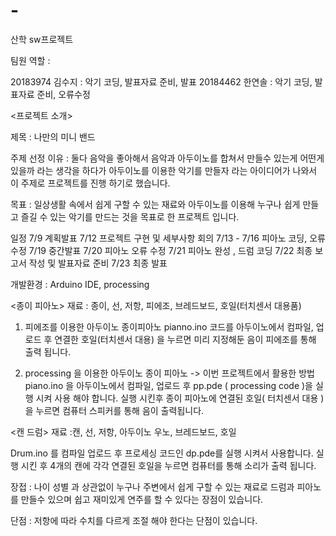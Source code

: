 # -
산학 sw프로젝트

팀원 역할 : 

20183974 김수지 : 악기 코딩, 발표자료 준비, 발표
20184462 한연솔 : 악기 코딩, 발표자료 준비, 오류수정 

<프로젝트 소개>

제목 : 나만의 미니 밴드

주제 선정 이유 : 둘다 음악을 좋아해서 음악과 아두이노를 합쳐서 만들수 있는게 어떤게 있을까 라는 생각을 하다가 아두이노를 이용한 악기를 만들자 라는 아이디어가 나와서 이 주제로 프로젝트를 진행 하기로 했습니다.

목표 : 일상생활 속에서 쉽게 구할 수 있는 재료와 아두이노를 이용해 누구나 쉽게 만들고 즐길 수 있는 악기를 만드는 것을 목표로 한 프로젝트 입니다.

일정 
7/9 계획발표
7/12 프로젝트 구현 및 세부사항 회의
7/13 - 7/16 피아노 코딩, 오류수정
7/19 중간발표
7/20 피아노 오류 수정
7/21 피아노 완성 , 드럼 코딩
7/22 최종 보고서 작성 및 발표자료 준비
7/23 최종 발표

개발환경 : Arduino IDE, processing


<종이 피아노>
재료 : 종이, 선, 저항, 피에조, 브레드보드, 호일(터치센서 대용품) 

1) 피에조를 이용한 아두이노 종이피아노
pianno.ino 코드를 아두이노에서 컴파일, 업로드 후 연결한 호일(터치센서 대용) 을 누르면 미리 지정해둔 음이 피에조를 통해 출력 됩니다.

2) processing 을 이용한 아두이노 종이 피아노 -> 이번 프로젝트에서 활용한 방법
 piano.ino 을 아두이노에서 컴파일, 업로드 후 pp.pde ( processing code )을 실행 시켜 사용 해야 합니다.
 실행 시킨후 종이 피아노에 연결된 호일( 터치센서 대용 ) 을 누르면 컴퓨터 스피커를 통해 음이 출력됩니다.
 
 
 
<캔 드럼>
재료 :캔, 선, 저항, 아두이노 우노, 브레드보드, 호일 

Drum.ino 를 컴파일 업로드 후 프로세싱 코드인 dp.pde를 실행 시켜서 사용합니다.
실행 시킨 후 4개의 캔에 각각 연결된 호일을 누르면 컴퓨터를 통해 소리가 출력 됩니다.



장접 :
 나이 성별 과 상관없이 누구나 주변에서 쉽게 구할 수 있는 재료로 드럼과 피아노를 만들수 있으며 쉽고 재미있게 연주를 할 수 있다는 장점이 있습니다.
 
 단점 :
 저항에 따라 수치를 다르게 조절 해야 한다는 단점이 있습니다.
